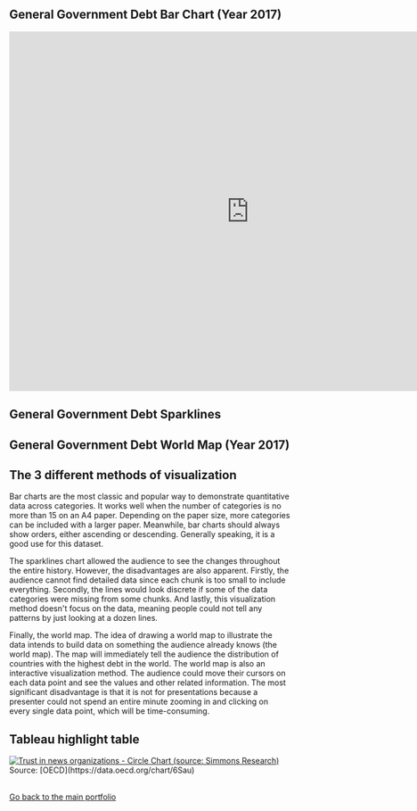 ## General Government Debt Bar Chart (Year 2017)
<iframe src="https://data.oecd.org/chart/6Sa6" width="860" height="645" style="border: 0" mozallowfullscreen="true" webkitallowfullscreen="true" allowfullscreen="true"><a href="https://data.oecd.org/chart/6Sa6" target="_blank">OECD Chart: General government debt, Total, % of GDP, Annual, 2017</a></iframe>

## General Government Debt Sparklines
<div class="flourish-embed flourish-chart" data-src="visualisation/11712993"><script src="https://public.flourish.studio/resources/embed.js"></script></div>

## General Government Debt World Map (Year 2017)
<div class="flourish-embed flourish-map" data-src="visualisation/11713428"><script src="https://public.flourish.studio/resources/embed.js"></script></div>

## The 3 different methods of visualization
Bar charts are the most classic and popular way to demonstrate quantitative data across categories. It works well when the number of categories is no more than 15 on an A4 paper. Depending on the paper size, more categories can be included with a larger paper. Meanwhile, bar charts should always show orders, either ascending or descending. Generally speaking, it is a good use for this dataset.

The sparklines chart allowed the audience to see the changes throughout the entire history. However, the disadvantages are also apparent. Firstly, the audience cannot find detailed data since each chunk is too small to include everything. Secondly, the lines would look discrete if some of the data categories were missing from some chunks. And lastly, this visualization method doesn't focus on the data, meaning people could not tell any patterns by just looking at a dozen lines.

Finally, the world map. The idea of drawing a world map to illustrate the data intends to build data on something the audience already knows (the world map). The map will immediately tell the audience the distribution of countries with the highest debt in the world. The world map is also an interactive visualization method. The audience could move their cursors on each data point and see the values and other related information. The most significant disadvantage is that it is not for presentations because a presenter could not spend an entire minute zooming in and clicking on every single data point, which will be time-consuming.


## Tableau highlight table
<div class='tableauPlaceholder' id='viz1669244188063' style='position: relative'><noscript><a href='#'><img alt='Trust in news organizations - Circle Chart (source: Simmons Research) ' src='https:&#47;&#47;public.tableau.com&#47;static&#47;images&#47;Ra&#47;RankingWorkbook&#47;Sheet12&#47;1_rss.png' style='border: none' /></a></noscript><object class='tableauViz'  style='display:none;'><param name='host_url' value='https%3A%2F%2Fpublic.tableau.com%2F' /> <param name='embed_code_version' value='3' /> <param name='site_root' value='' /><param name='name' value='RankingWorkbook&#47;Sheet12' /><param name='tabs' value='no' /><param name='toolbar' value='yes' /><param name='static_image' value='https:&#47;&#47;public.tableau.com&#47;static&#47;images&#47;Ra&#47;RankingWorkbook&#47;Sheet12&#47;1.png' /> <param name='animate_transition' value='yes' /><param name='display_static_image' value='yes' /><param name='display_spinner' value='yes' /><param name='display_overlay' value='yes' /><param name='display_count' value='yes' /><param name='language' value='en-US' /></object></div>
<script type='text/javascript'>
  var divElement = document.getElementById('viz1669244188063');
  var vizElement = divElement.getElementsByTagName('object')[0]; 
  vizElement.style.width='100%';vizElement.style.height=(divElement.offsetWidth*0.75)+'px';  
  var scriptElement = document.createElement('script');
  scriptElement.src = 'https://public.tableau.com/javascripts/api/viz_v1.js';
  vizElement.parentNode.insertBefore(scriptElement, vizElement);
</script>
Source: [OECD](https://data.oecd.org/chart/6Sau)<br><br>

[Go back to the main portfolio](https://channingatcmu.github.io/94870-B2-Tell-Stories-with-Data---Channing/)
